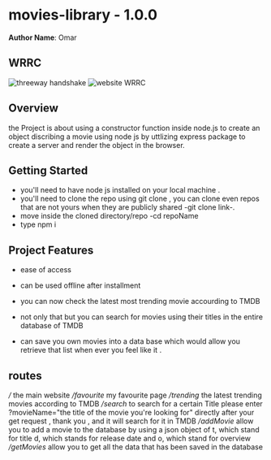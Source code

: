 # movies-library - 1.0.0

**Author Name**: Omar

## WRRC
![threeway handshake](https://upload.wikimedia.org/wikipedia/commons/f/f0/Three-way-handshake-example.gif)
![website WRRC](https://ibb.co/JtbpmCZ)
## Overview
the Project is about using a constructor function inside node.js to create an object discribing a movie using node js by uttlizing express package to create a server and render the object in the browser.
## Getting Started
- you'll need to have node js installed on your local machine .
- you'll need to clone the repo using git clone , you can clone even repos that are not yours when they are publicly shared -git clone link-.
- move inside the cloned directory/repo -cd repoName
- type npm i

## Project Features

* ease of access
* can be used offline after installment

* you can now check the latest most trending movie accourding to TMDB
* not only that but you can search for movies using their titles in the entire database of TMDB
* can save you own movies into a data base which would allow you retrieve that list when ever you feel like it . 
## routes
*/* the main website
*/favourite* my favourite page
*/trending* the latest trending movies according to TMDB
*/search* to search for a certain Title please enter ?movieName="the title of the movie you're looking for" directly after your get request , thank you  , and it will search for it in TMDB
*/addMovie* allow you to add a movie to the database by using a json object of t, which stand for title d, which stands for release date and o, which stand for overview 
*/getMovies* allow you to get all the data that has been saved in the database



